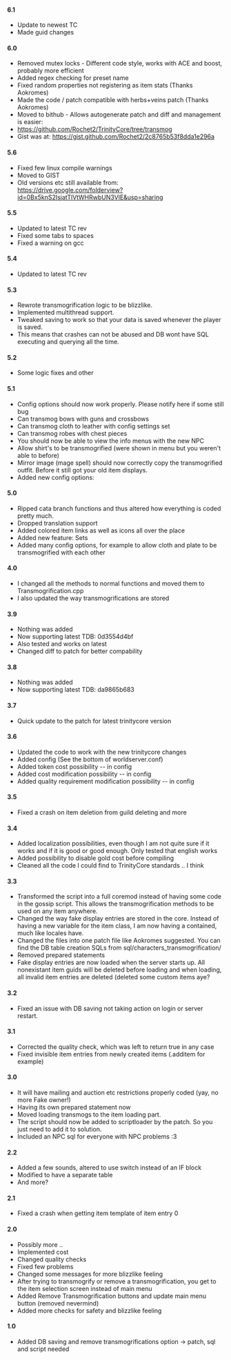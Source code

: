 #### 6.1
- Update to newest TC
- Made guid changes

#### 6.0
- Removed mutex locks - Different code style, works with ACE and boost, probably more efficient
- Added regex checking for preset name
- Fixed random properties not registering as item stats (Thanks Aokromes)
- Made the code / patch compatible with herbs+veins patch (Thanks Aokromes)
- Moved to bithub - Allows autogenerate patch and diff and management is easier:
- https://github.com/Rochet2/TrinityCore/tree/transmog
- Gist was at: https://gist.github.com/Rochet2/2c8765b53f8dda1e296a

#### 5.6
- Fixed few linux compile warnings
- Moved to GIST
- Old versions etc still available from:
https://drive.google.com/folderview?id=0Bx5knS2IsjatTlVtWHRwbUN3VlE&usp=sharing

#### 5.5
- Updated to latest TC  rev
- Fixed some tabs to spaces
- Fixed a warning on gcc

#### 5.4
- Updated to latest TC rev

#### 5.3
- Rewrote transmogrification logic to be blizzlike.
- Implemented multithread support.
- Tweaked saving to work so that your data is saved whenever the player is saved.
- This means that crashes can not be abused and DB wont have SQL executing and querying all the time.

#### 5.2
- Some logic fixes and other

#### 5.1
- Config options should now work properly. Please notify here if some still bug
- Can transmog bows with guns and crossbows
- Can transmog cloth to leather with config settings set
- Can transmog robes with chest pieces
- You should now be able to view the info menus with the new NPC
- Allow shirt's to be transmogrified (were shown in menu but you weren't able to before)
- Mirror image (mage spell) should now correctly copy the transmogrified outfit. Before it still got your old item displays.
- Added new config options:

#### 5.0
- Ripped cata branch functions and thus altered how everything is coded pretty much.
- Dropped translation support
- Added colored item links as well as icons all over the place
- Added new feature: Sets
- Added many config options, for example to allow cloth and plate to be transmogrified with each other

#### 4.0
- I changed all the methods to normal functions and moved them to Transmogrification.cpp
- I also updated the way transmogrifications are stored

#### 3.9
- Nothing was added
- Now supporting latest TDB: 0d3554d4bf
- Also tested and works on latest
- Changed diff to patch for better compability

#### 3.8
- Nothing was added
- Now supporting latest TDB: da9865b683

#### 3.7
- Quick update to the patch for latest trinitycore version

#### 3.6
- Updated the code to work with the new trinitycore changes
- Added config (See the bottom of worldserver.conf)
- Added token cost possibility -- in config
- Added cost modification possibility -- in config
- Added quality requirement modification possibility -- in config

#### 3.5
- Fixed a crash on item deletion from guild deleting and more

#### 3.4
- Added localization possibilities, even though I am not quite sure if it works and if it is good or good enough. Only tested that english works
- Added possibility to disable gold cost before compiling
- Cleaned all the code I could find to TrinityCore standards .. I think

#### 3.3
- Transformed the script into a full coremod instead of having some code in the gossip script. This allows the transmogrification methods to be used on any item anywhere.
- Changed the way fake display entries are stored in the core. Instead of having a new variable for the item class, I am now having a contained, much like locales have.
- Changed the files into one patch file like Aokromes suggested. You can find the DB table creation SQLs from sql/characters_transmogrification/
- Removed prepared statements
- Fake display entries are now loaded when the server starts up. All nonexistant item guids will be deleted before loading and when loading, all invalid item entries are deleted (deleted some custom items aye?

#### 3.2
- Fixed an issue with DB saving not taking action on login or server restart.

#### 3.1
- Corrected the quality check, which was left to return true in any case
- Fixed invisible item entries from newly created items (.additem for example)

#### 3.0
- It will have mailing and auction etc restrictions properly coded (yay, no more Fake owner!)
- Having its own prepared statement now
- Moved loading transmogs to the item loading part.
- The script should now be added to scriptloader by the patch. So you just need to add it to solution.
- Included an NPC sql for everyone with NPC problems :3

#### 2.2
- Added a few sounds, altered to use switch instead of an IF block
- Modified to have a separate table
- And more?

#### 2.1
- Fixed a crash when getting item template of item entry 0

#### 2.0
- Possibly more ..
- Implemented cost
- Changed quality checks
- Fixed few problems
- Changed some messages for more blizzlike feeling
- After trying to transmogrify or remove a transmogrification, you get to the item selection screen instead of main menu
- Added Remove Transmogrification buttons and update main menu button (removed nevermind)
- Added more checks for safety and blizzlike feeling

#### 1.0
- Added DB saving and remove transmogrifications option -> patch, sql and script needed
